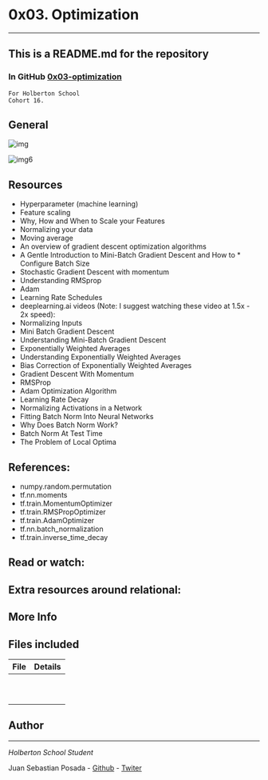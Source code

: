 # 0x03. Optimization
***
## This is a README.md for the repository
### In GitHub [0x03-optimization]()
```
For Holberton School
Cohort 16.
```
## General

![img](https://holbertonintranet.s3.amazonaws.com/uploads/medias/2018/11/2bc924532bc4a901e74d.jpg?X-Amz-Algorithm=AWS4-HMAC-SHA256&X-Amz-Credential=AKIARDDGGGOU5BHMTQX4%2F20220901%2Fus-east-1%2Fs3%2Faws4_request&X-Amz-Date=20220901T160721Z&X-Amz-Expires=86400&X-Amz-SignedHeaders=host&X-Amz-Signature=b1e140e9ff50515705699f5652dcb691fe8dd7b65a564a04b9d5fb1a09d65868)

![img6](https://miro.medium.com/max/578/1*65Mxg_Yfq-L7AvaS0K5aGA.png)
## Resources
* Hyperparameter (machine learning)
* Feature scaling
* Why, How and When to Scale your Features
* Normalizing your data
* Moving average
* An overview of gradient descent optimization algorithms
* A Gentle Introduction to Mini-Batch Gradient Descent and How to * Configure Batch Size
* Stochastic Gradient Descent with momentum
* Understanding RMSprop
* Adam
* Learning Rate Schedules
* deeplearning.ai videos (Note: I suggest watching these video at 1.5x - 2x speed):
* Normalizing Inputs
* Mini Batch Gradient Descent
* Understanding Mini-Batch Gradient Descent
* Exponentially Weighted Averages
* Understanding Exponentially Weighted Averages
* Bias Correction of Exponentially Weighted Averages
* Gradient Descent With Momentum
* RMSProp
* Adam Optimization Algorithm
* Learning Rate Decay
* Normalizing Activations in a Network
* Fitting Batch Norm Into Neural Networks
* Why Does Batch Norm Work?
* Batch Norm At Test Time
* The Problem of Local Optima

## References:

* numpy.random.permutation
* tf.nn.moments
* tf.train.MomentumOptimizer
* tf.train.RMSPropOptimizer
* tf.train.AdamOptimizer
* tf.nn.batch_normalization
* tf.train.inverse_time_decay

## Read or watch:



## Extra resources around relational:

## More Info

## Files included

| File                 | Details                                    |
|--------------------- | ------------------------------------------ |
| []() |	       |
| []() |	       |
| []() |	       |
| []() |	       |
| []() |	       |
| []() |	       |
| []() |	       |
| []() |	       |
| []() |	       |
| []() |	       |


## Author
***
*Holberton School Student*

Juan Sebastian Posada  - [Github](https://github.com/Juansepo13) - [Twiter](https://twitter.com/@JuanSeb35904130)
